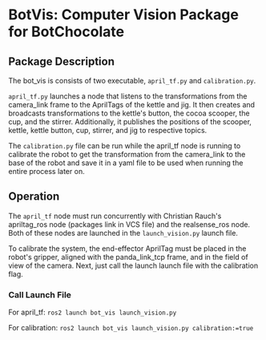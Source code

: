 # BotVis: Computer Vision Package for BotChocolate

## Package Description
The bot_vis is consists of two executable, `april_tf.py` and `calibration.py`.

`april_tf.py` launches a node that listens to the transformations from the camera_link frame to the AprilTags of the kettle and jig. It then creates and broadcasts transformations to the kettle's button, the cocoa scooper, the cup, and the stirrer. Additionally, it publishes the positions of the scooper, kettle, kettle button, cup, stirrer, and jig to respective topics.

The `calibration.py` file can be run while the april_tf node is running to calibrate the robot to get the transformation from the camera_link to the base of the robot and save it in a yaml file to be used when running the entire process later on.

## Operation
The `april_tf` node must run concurrently with Christian Rauch's apriltag_ros node (packages link in VCS file) and the realsense_ros node. Both of these nodes are launched in the 
`launch_vision.py` launch file.

To calibrate the system, the end-effector AprilTag must be placed in the robot's gripper, aligned with the panda_link_tcp frame, and in the field of view of the camera. Next, just call the launch launch file with the calibration flag.

### Call Launch File
For april_tf:
`ros2 launch bot_vis launch_vision.py`

For calibration:
`ros2 launch bot_vis launch_vision.py calibration:=true`